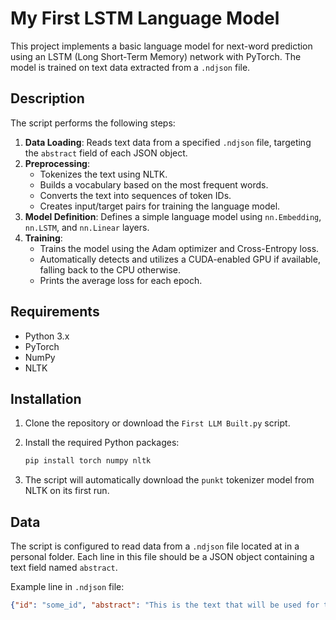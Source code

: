# My First LSTM Language Model

This project implements a basic language model for next-word prediction using an LSTM (Long Short-Term Memory) network with PyTorch. The model is trained on text data extracted from a `.ndjson` file.

## Description

The script performs the following steps:
1.  **Data Loading**: Reads text data from a specified `.ndjson` file, targeting the `abstract` field of each JSON object.
2.  **Preprocessing**:
    *   Tokenizes the text using NLTK.
    *   Builds a vocabulary based on the most frequent words.
    *   Converts the text into sequences of token IDs.
    *   Creates input/target pairs for training the language model.
3.  **Model Definition**: Defines a simple language model using `nn.Embedding`, `nn.LSTM`, and `nn.Linear` layers.
4.  **Training**:
    *   Trains the model using the Adam optimizer and Cross-Entropy loss.
    *   Automatically detects and utilizes a CUDA-enabled GPU if available, falling back to the CPU otherwise.
    *   Prints the average loss for each epoch.

## Requirements

*   Python 3.x
*   PyTorch
*   NumPy
*   NLTK

## Installation

1.  Clone the repository or download the `First LLM Built.py` script.

2.  Install the required Python packages:
    ```bash
    pip install torch numpy nltk
    ```

3.  The script will automatically download the `punkt` tokenizer model from NLTK on its first run.

## Data

The script is configured to read data from a `.ndjson` file located at in a personal folder. Each line in this file should be a JSON object containing a text field named `abstract`.

Example line in `.ndjson` file:
```json
{"id": "some_id", "abstract": "This is the text that will be used for training the model."}
